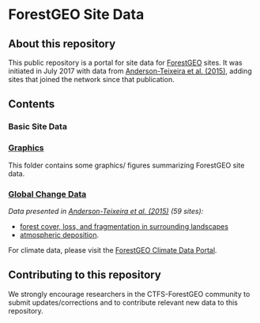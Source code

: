 # ForestGEO Site Data

## About this repository
This public repository is a portal for site data for [ForestGEO](http://www.forestgeo.si.edu/) sites.
It was initiated in July 2017 with data from [Anderson-Teixeira et al. (2015)](http://onlinelibrary.wiley.com/doi/10.1111/gcb.12712/abstract), adding sites that joined the network since that publication. 

## Contents
### Basic Site Data

### [Graphics](https://github.com/forestgeo/Site-Data/tree/master/graphics)
This folder contains some graphics/ figures summarizing ForestGEO site data.

### [Global Change Data](https://github.com/forestgeo/Site-Data/tree/master/global%20change%20data)
*Data presented in [Anderson-Teixeira et al. (2015)](http://onlinelibrary.wiley.com/doi/10.1111/gcb.12712/abstract) (59 sites):*
- [forest cover, loss, and fragmentation in surrounding landscapes](https://github.com/forestgeo/Site-Data/tree/master/global%20change%20data/Landscape%20forest%20cover%20and%20change) 
- [atmospheric deposition](https://github.com/forestgeo/Site-Data/tree/master/global%20change%20data/Atmospheric%20deposition). 

For climate data, please visit the [ForestGEO Climate Data Portal](https://github.com/forestgeo/Climate).

## Contributing to this repository
We strongly encourage researchers in the CTFS-ForestGEO community to submit updates/corrections and to contribute relevant new data to this repository.
